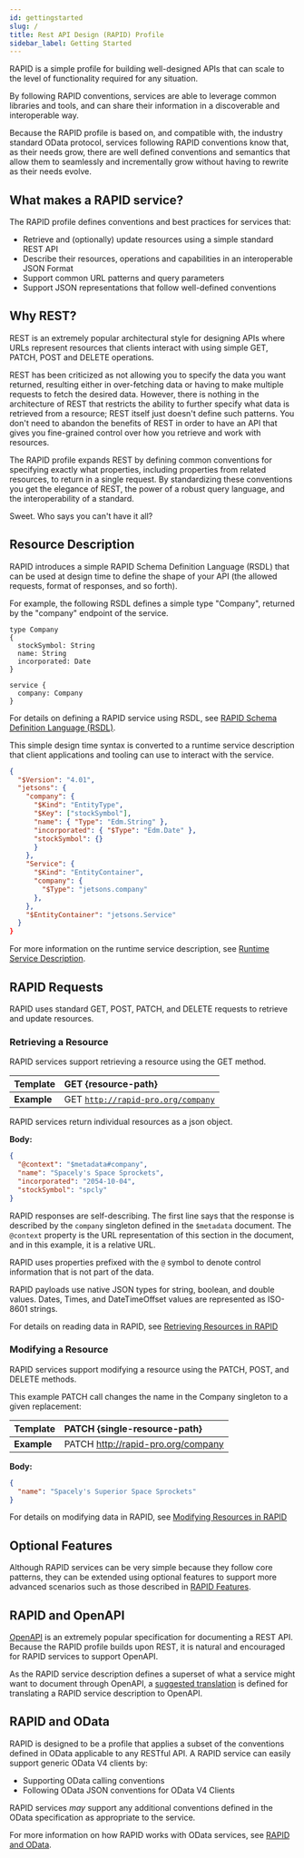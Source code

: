 ```yaml
---
id: gettingstarted
slug: /
title: Rest API Design (RAPID) Profile
sidebar_label: Getting Started
---
```


<!--
import InteractiveQuerying from '../website/src/components/documentation-queries/InteractiveQuerying.js';

import TemplateRequest from '../website/src/components/documentation-queries/TemplateRequest.js';

import Request from '../website/src/components/documentation-queries/Request.js';
-->

RAPID is a simple profile for building well-designed APIs that can scale to the level of functionality required for any situation.

By following RAPID conventions, services are able to leverage common libraries and tools,
and can share their information in a discoverable and interoperable way.

Because the RAPID profile is based on, and compatible with, the industry standard OData protocol,
services following RAPID conventions know that, as their needs grow, there are well defined conventions and semantics that allow them to seamlessly and incrementally grow without having to rewrite as their needs evolve.

## What makes a RAPID service?

The RAPID profile defines conventions and best practices for services that:

- Retrieve and (optionally) update resources using a simple standard REST API
- Describe their resources, operations and capabilities in an interoperable JSON Format
- Support common URL patterns and query parameters
- Support JSON representations that follow well-defined conventions

## Why REST?

REST is an extremely popular architectural style for designing APIs where URLs represent resources that clients
interact with using simple GET, PATCH, POST and DELETE operations.

REST has been criticized as not allowing you to specify the data you want returned,
resulting either in over-fetching data or having to make multiple requests to fetch the desired data.
However, there is nothing in the architecture of REST that restricts the ability to further specify what data is retrieved from a resource;
REST itself just doesn't define such patterns.
You don't need to abandon the benefits of REST in order to have an API that gives you fine-grained control over how you retrieve and work with resources.

The RAPID profile expands REST by defining common conventions for specifying exactly what properties,
including properties from related resources, to return in a single request.
By standardizing these conventions you get the elegance of REST, the power of a robust query language,
and the interoperability of a standard.

Sweet. Who says you can't have it all?

## Resource Description

RAPID introduces a simple RAPID Schema Definition Language (RSDL) that can be used at design time to define the shape of your API (the allowed requests, format of responses, and so forth).

For example, the following RSDL defines a simple type "Company", returned by the "company" endpoint of the service.

```rsdl
type Company
{
  stockSymbol: String
  name: String
  incorporated: Date
}

service {
  company: Company
}
```

For details on defining a RAPID service using RSDL, see [RAPID Schema Definition Language (RSDL)](./rsdl/rsdl-intro).

This simple design time syntax is converted to a runtime service description that client applications and tooling can use to interact with the service.

```json
{
  "$Version": "4.01",
  "jetsons": {
    "company": {
      "$Kind": "EntityType",
      "$Key": ["stockSymbol"],
      "name": { "Type": "Edm.String" },
      "incorporated": { "$Type": "Edm.Date" },
      "stockSymbol": {}
      }
    },
    "Service": {
      "$Kind": "EntityContainer",
      "company": {
        "$Type": "jetsons.company"
      },
    },
    "$EntityContainer": "jetsons.Service"
  }
}
```

For more information on the runtime service description, see [Runtime Service Description](./spec/rapid-pro-resource_description.md).

## RAPID Requests

RAPID uses standard GET, POST, PATCH, and DELETE requests to retrieve and update resources.

### Retrieving a Resource

RAPID services support retrieving a resource using the GET method.

<!--
<TemplateRequest command="GET" query="{resource-path}"/>

<InteractiveQuerying defaultQuery="company" id="1"/>
-->

| Template    | GET {resource-path}                                                             |
| ----------- | :------------------------------------------------------------------------------ |
| **Example** | GET [`http://rapid-pro.org/company`](https://jetsons.azurewebsites.net/company) |

RAPID services return individual resources as a json object.

**Body:**

```json
{
  "@context": "$metadata#company",
  "name": "Spacely's Space Sprockets",
  "incorporated": "2054-10-04",
  "stockSymbol": "spcly"
}
```

RAPID responses are self-describing.
The first line says that the response is described by the `company` singleton defined in the `$metadata` document.
The `@context` property is the URL representation of this section in the document, and in this example, it is a relative URL.

RAPID uses properties prefixed with the `@` symbol to denote control information that is not part of the data.

RAPID payloads use native JSON types for string, boolean, and double values.
Dates, Times, and DateTimeOffset values are represented as ISO-8601 strings.

For details on reading data in RAPID, see [Retrieving Resources in RAPID](./rapid-pro-read.md)

### Modifying a Resource

RAPID services support modifying a resource using the PATCH, POST, and DELETE methods.

This example PATCH call changes the name in the Company singleton to a given replacement:

| Template    | PATCH {single-resource-path}       |
| ----------- | :--------------------------------- |
| **Example** | PATCH http://rapid-pro.org/company |

**Body:**

```json
{
  "name": "Spacely's Superior Space Sprockets"
}
```

For details on modifying data in RAPID, see [Modifying Resources in RAPID](./rapid-pro-data_modification.md)

## Optional Features

Although RAPID services can be very simple because they follow core patterns, they can be extended using optional features
to support more advanced scenarios such as those described in [RAPID Features](./spec/rapid-pro-features.md).

## RAPID and OpenAPI

[OpenAPI](https://www.openapis.org/) is an extremely popular specification for documenting a REST API.
Because the RAPID profile builds upon REST, it is natural and encouraged for RAPID services to support OpenAPI.

As the RAPID service description defines a superset of what a service might want to document through OpenAPI,
a [suggested translation](http://docs.oasis-open.org/odata/odata-openapi/v1.0/odata-openapi-v1.0.html)
is defined for translating a RAPID service description to OpenAPI.

## RAPID and OData

RAPID is designed to be a profile that applies a subset of the conventions defined in OData applicable to any RESTful API.
A RAPID service can easily support generic OData V4 clients by:

- Supporting OData calling conventions
- Following OData JSON conventions for OData V4 Clients

RAPID services _may_ support any additional conventions defined in the OData specification as appropriate to the service.

For more information on how RAPID works with OData services, see [RAPID and OData](./related/rapid-pro-odata.md).
